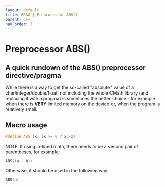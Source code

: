 ```yaml
---
layout: default
title: PRAG | Preprocessor ABS()
parent: C++
nav_order: 3
---
```


# Preprocessor ABS()

## A quick rundown of the ABS() preprocessor directive/pragma

While there is a way to get the so-called "absolute" value of a char/integer/double/float, not including the whole CMath library (and replacing it with a pragma) is sometimes the better choice - for example when there is **VERY** limited memory on the device or, when the program is relatively small. 

## Macro usage
```cpp
#define ABS (x) (x >= 0 ? x:-x)
```

NOTE: If using in-lined math, there needs to be a second pair of parentheses, for example:
```cpp
ABS((a - b))
```

Otherwise, it should be used in the following way:
```cpp
ABS(a)
```